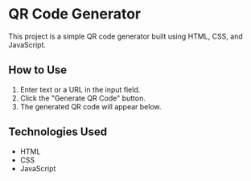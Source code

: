 # QR Code Generator

This project is a simple QR code generator built using HTML, CSS, and JavaScript.

## How to Use

1. Enter text or a URL in the input field.
2. Click the "Generate QR Code" button.
3. The generated QR code will appear below.

## Technologies Used

- HTML
- CSS
- JavaScript
